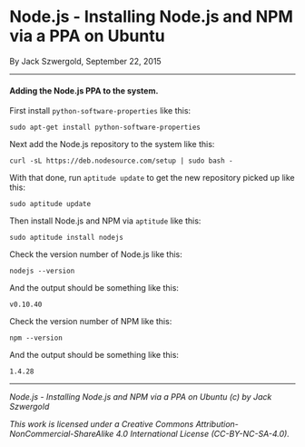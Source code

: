 # Node.js - Installing Node.js and NPM via a PPA on Ubuntu

By Jack Szwergold, September 22, 2015

***

#### Adding the Node.js PPA to the system.

First install `python-software-properties` like this:

    sudo apt-get install python-software-properties

Next add the Node.js repository to the system like this:

    curl -sL https://deb.nodesource.com/setup | sudo bash -

With that done, run `aptitude update` to get the new repository picked up like this:

    sudo aptitude update

Then install Node.js and NPM via `aptitude` like this:

    sudo aptitude install nodejs

Check the version number of Node.js like this:

    nodejs --version

And the output should be something like this:

    v0.10.40

Check the version number of NPM like this:

    npm --version

And the output should be something like this:

    1.4.28

***

*Node.js - Installing Node.js and NPM via a PPA on Ubuntu (c) by Jack Szwergold*

*This work is licensed under a Creative Commons Attribution-NonCommercial-ShareAlike 4.0 International License (CC-BY-NC-SA-4.0).*